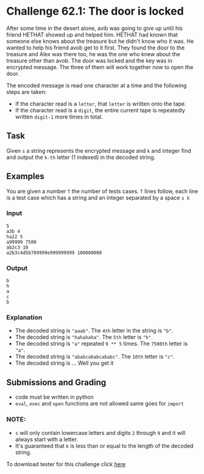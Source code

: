 # Challenge 62.1: The door is locked

After some time in the desert alone, avib was going to give up until his friend HETHAT showed up and helped him. HETHAT had known that someone else knows about the treasure but he didn't know who it was. He wanted to help his friend avob get to it first. They found the door to the treasure and Alex was there too, he was the one who knew about the treasure other than avob. The door was locked and the key was in encrypted message. The three of them will work together now to open the door.

The encoded message is read one character at a time and the following steps are taken:

- If the character read is a `letter`, that `letter` is written onto the tape.
- If the character read is a `digit`, the entire current tape is repeatedly written `digit-1` more times in total.

## Task

Given `s` a string represents the encrypted message and `k` and integer find and output the `k-th` letter (1 indexed) in the decoded string.

## Examples

You are given a number `T` the number of tests cases. `T` lines follow, each line is a test case which has a string and an integer separated by a space `s k`

### Input
```
5
a3b 4
ha22 5
a99999 7500
ab2c3 10
a2b3c4d56789999e999999999 100000000
```

### Output
```
b
h
a
c
b
```

### Explanation 

- The decoded string is `"aaab"`. The `4th` letter in the string is `"b"`.
- The decoded string is `"hahahaha"`.  The `5th` letter is `"h"`.
- The decoded string is `"a"` repeated `9 ** 5` times.  The `7500th` letter is `"a"`.
- The decoded string is `"ababcababcababc"`.  The `10th` letter is `"c"`.
- The decoded string is ... Well you get it


## Submissions and Grading

- code must be written in python
- `eval`, `exec` and `open` functions are not allowed same goes for `import`


### NOTE:

- `s` will only contain lowercase letters and digits `2` through `9` and it will always start with a letter.
- It's guaranteed that `k` is less than or equal to the length of the decoded string.

To download tester for this challenge click [here](https://downgit.github.io/#/home?url=https://github.com/Pomroka/TWT_Challenges_Tester/tree/main/PreviousChallenges/Challenge_62_1)
